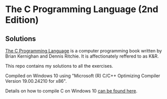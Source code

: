 # The C Programming Language (2nd Edition)
## Solutions

[The C Programming Language](https://en.wikipedia.org/wiki/The_C_Programming_Language) is a computer programming book written by Brian Kernighan and Dennis Ritchie. It is affectionately reffered to as K&R.

This repo contains my solutions to all the exercises.

Compiled on Windows 10 using "Microsoft (R) C/C++ Optimizing Compiler Version 19.00.24210 for x86".

Details on how to compile C on Windows 10 [can be found here](https://msdn.microsoft.com/en-us/library/bb384838.aspx).
